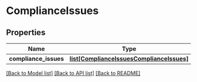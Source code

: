 # ComplianceIssues

## Properties
Name | Type | Description | Notes
------------ | ------------- | ------------- | -------------
**compliance_issues** | [**list[ComplianceIssuesComplianceIssues]**](ComplianceIssuesComplianceIssues.md) |  | [optional] 

[[Back to Model list]](../README.md#documentation-for-models) [[Back to API list]](../README.md#documentation-for-api-endpoints) [[Back to README]](../README.md)

